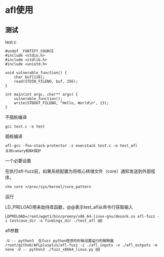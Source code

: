 # afl使用

## 测试

test.c
```
#undef _FORTIFY_SOURCE
#include <stdio.h>
#include <stdlib.h>
#include <unistd.h>

void vulnerable_function() {
	char buf[128];
	read(STDIN_FILENO, buf, 256);
}

int main(int argc, char** argv) {
	vulnerable_function();
	write(STDOUT_FILENO, "Hello, World\n", 13);
}
```
不插桩编译
```
gcc test.c -o test
```
插桩编译
```
afl-gcc -fno-stack-protector -z execstack test.c -o test_afl
关闭canary和NX保护
```
一个必要设置

在执行afl-fuzz前，如果系统配置为将核心转储文件（core）通知发送到外部程序。
```
cho core >/proc/sys/kernel/core_pattern
```

运行

LD_PRELOAD用来劫持库函数，@@表示test_afl从命令行获取输入
```
LDPRELOAD=/root/wget1/bin/preeny/x86_64-linux-gnu/desock.so afl-fuzz -i testcase_dir -o findings_dir ./test_afl @@
```


afl参数
```
-U -- python3  在fuzz python程序的时候设置运行的解释器
/root/github/AFLplusplus/afl-fuzz -i ./afl_inputs -o ./afl_outputs -m none -U -- python3 ./fuzz_x8664_linux.py @@
```